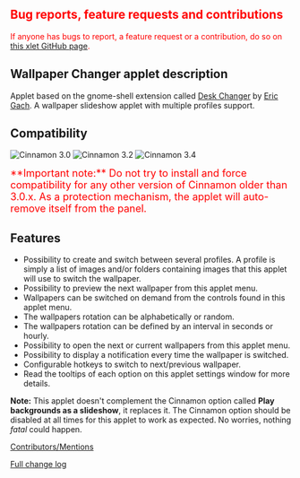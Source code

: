 <h2 style="color:red;">Bug reports, feature requests and contributions</h2>
<span style="color:red;">
If anyone has bugs to report, a feature request or a contribution, do so on <a href="https://github.com/Odyseus/CinnamonTools">this xlet GitHub page</a>.
</span>

## Wallpaper Changer applet description

Applet based on the gnome-shell extension called [Desk Changer](https://github.com/BigE/desk-changer) by [Eric Gach](https://github.com/BigE). A wallpaper slideshow applet with multiple profiles support.

## Compatibility

![Cinnamon 3.0](https://odyseus.github.io/CinnamonTools/lib/badges/cinn-3.0.svg)
![Cinnamon 3.2](https://odyseus.github.io/CinnamonTools/lib/badges/cinn-3.2.svg)
![Cinnamon 3.4](https://odyseus.github.io/CinnamonTools/lib/badges/cinn-3.4.svg)

<span style="color:red;font-size:large;">
**Important note:** Do not try to install and force compatibility for any other version of Cinnamon older than 3.0.x. As a protection mechanism, the applet will auto-remove itself from the panel.
</span>

## Features

- Possibility to create and switch between several profiles. A profile is simply a list of images and/or folders containing images that this applet will use to switch the wallpaper.
- Possibility to preview the next wallpaper from this applet menu.
- Wallpapers can be switched on demand from the controls found in this applet menu.
- The wallpapers rotation can be alphabetically or random.
- The wallpapers rotation can be defined by an interval in seconds or hourly.
- Possibility to open the next or current wallpapers from this applet menu.
- Possibility to display a notification every time the wallpaper is switched.
- Configurable hotkeys to switch to next/previous wallpaper.
- Read the tooltips of each option on this applet settings window for more details.

**Note:** This applet doesn't complement the Cinnamon option called **Play backgrounds as a slideshow**, it replaces it. The Cinnamon option should be disabled at all times for this applet to work as expected. No worries, nothing *fatal* could happen.

[Contributors/Mentions](https://github.com/Odyseus/CinnamonTools/blob/master/applets/0dyseus%40WallpaperChangerApplet/files/0dyseus%40WallpaperChangerApplet/CONTRIBUTORS.md)

[Full change log](https://github.com/Odyseus/CinnamonTools/blob/master/applets/0dyseus%40WallpaperChangerApplet/CHANGE_LOG.md)
